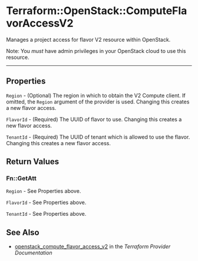# Terraform::OpenStack::ComputeFlavorAccessV2

Manages a project access for flavor V2 resource within OpenStack.

Note: You _must_ have admin privileges in your OpenStack cloud to use
this resource.

---

## Properties

`Region` - (Optional) The region in which to obtain the V2 Compute client. If omitted, the `Region` argument of the provider is used. Changing this creates a new flavor access.

`FlavorId` - (Required) The UUID of flavor to use. Changing this creates a new flavor access.

`TenantId` - (Required) The UUID of tenant which is allowed to use the flavor. Changing this creates a new flavor access.


## Return Values

### Fn::GetAtt

`Region` - See Properties above.

`FlavorId` - See Properties above.

`TenantId` - See Properties above.

## See Also

* [openstack_compute_flavor_access_v2](https://www.terraform.io/docs/providers/openstack/r/compute_flavor_access_v2.html) in the _Terraform Provider Documentation_
